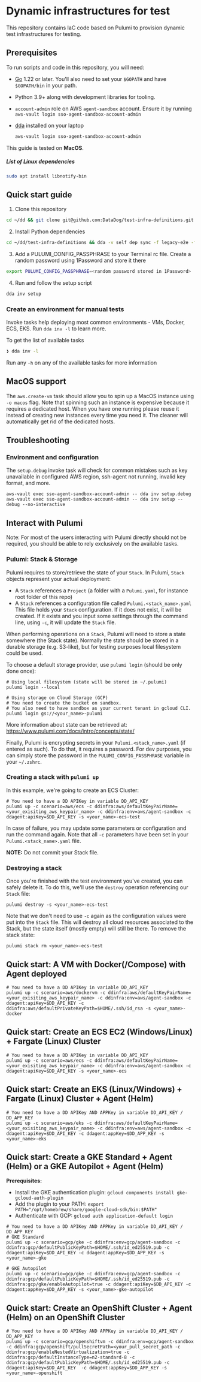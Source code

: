 # Dynamic infrastructures for test

This repository contains IaC code based on Pulumi to provision dynamic test infrastructures for testing.

## Prerequisites

To run scripts and code in this repository, you will need:

- [Go](https://golang.org/doc/install) 1.22 or later. You'll also need to set your `$GOPATH` and have `$GOPATH/bin` in your path.
- Python 3.9+ along with development libraries for tooling.
- `account-admin` role on AWS `agent-sandbox` account. Ensure it by running `aws-vault login sso-agent-sandbox-account-admin`
- [dda](https://datadoghq.dev/datadog-agent/setup/#tooling) installed on your laptop

  ```bash
  aws-vault login sso-agent-sandbox-account-admin
  ```

This guide is tested on **MacOS**.

##### List of Linux dependencies

```bash
sudo apt install libnotify-bin
```

## Quick start guide

1. Clone this repository

```bash
cd ~/dd && git clone git@github.com:DataDog/test-infra-definitions.git
```

2. Install Python dependencies

```bash
cd ~/dd/test-infra-definitions && dda -v self dep sync -f legacy-e2e -f legacy-github
```

3. Add a PULUMI_CONFIG_PASSPHRASE to your Terminal rc file. Create a random password using 1Password and store it there

```bash
export PULUMI_CONFIG_PASSPHRASE=<random password stored in 1Password>
```

4. Run and follow the setup script

```bash
dda inv setup
```

### Create an environment for manual tests

Invoke tasks help deploying most common environments - VMs, Docker, ECS, EKS. Run `dda inv -l` to learn more.

To get the list of available tasks
```bash
❯ dda inv -l
```

Run any `-h` on any of the available tasks for more information

## MacOS support

The `aws.create-vm` task should allow you to spin up a MacOS instance using `-o macos` flag. Note that spinning such an instance is expensive because it requires a dedicated host. When you have one running please reuse it instead of creating new instances every time you need it. The cleaner will automatically get rid of the dedicated hosts.



## Troubleshooting

### Environment and configuration

The `setup.debug` invoke task will check for common mistakes such as key unavailable in configured AWS region, ssh-agent not running, invalid key format, and more.

```
aws-vault exec sso-agent-sandbox-account-admin -- dda inv setup.debug
aws-vault exec sso-agent-sandbox-account-admin -- dda inv setup --debug --no-interactive
```


## Interact with Pulumi

Note: For most of the users interacting with Pulumi directly should not be required, you should be able to rely exclusively on the available tasks.

### Pulumi: Stack & Storage

Pulumi requires to store/retrieve the state of your `Stack`.
In Pulumi, `Stack` objects represent your actual deployment:

- A `Stack` references a `Project` (a folder with a `Pulumi.yaml`, for instance root folder of this repo)
- A `Stack` references a configuration file called `Pulumi.<stack_name>.yaml`
  This file holds your `Stack` configuration.
  If it does not exist, it will be created.
  If it exists and you input some settings through the command line, using `-c`, it will update the `Stack` file.

When performing operations on a `Stack`, Pulumi will need to store a state somewhere (the Stack state).
Normally the state should be stored in a durable storage (e.g. S3-like), but for testing purposes
local filesystem could be used.

To choose a default storage provider, use `pulumi login` (should be only done once):

```
# Using local filesystem (state will be stored in ~/.pulumi)
pulumi login --local

# Using storage on Cloud Storage (GCP)
# You need to create the bucket on sandbox.
# You also need to have sandbox as your current tenant in gcloud CLI.
pulumi login gs://<your_name>-pulumi
```

More information about state can be retrieved at: https://www.pulumi.com/docs/intro/concepts/state/

Finally, Pulumi is encrypting secrets in your `Pulumi.<stack_name>.yaml` (if entered as such).
To do that, it requires a password. For dev purposes, you can simply store the password in the `PULUMI_CONFIG_PASSPHRASE` variable in your `~/.zshrc`.

### Creating a stack with `pulumi up`

In this example, we're going to create an ECS Cluster:

```
# You need to have a DD APIKey in variable DD_API_KEY
pulumi up -c scenario=aws/ecs -c ddinfra:aws/defaultKeyPairName=<your_exisiting_aws_keypair_name> -c ddinfra:env=aws/agent-sandbox -c ddagent:apiKey=$DD_API_KEY -s <your_name>-ecs-test
```

In case of failure, you may update some parameters or configuration and run the command again.
Note that all `-c` parameters have been set in your `Pulumi.<stack_name>.yaml` file.

**NOTE:** Do not commit your Stack file.

### Destroying a stack

Once you're finished with the test environment you've created, you can safely delete it.
To do this, we'll use the `destroy` operation referencing our `Stack` file:

```
pulumi destroy -s <your_name>-ecs-test
```

Note that we don't need to use `-c` again as the configuration values were put into the `Stack` file.
This will destroy all cloud resources associated to the Stack, but the state itself (mostly empty) will still be there.
To remove the stack state:

```
pulumi stack rm <your_name>-ecs-test
```

## Quick start: A VM with Docker(/Compose) with Agent deployed

```
# You need to have a DD APIKey in variable DD_API_KEY
pulumi up -c scenario=aws/dockervm -c ddinfra:aws/defaultKeyPairName=<your_exisiting_aws_keypair_name> -c ddinfra:env=aws/agent-sandbox -c ddagent:apiKey=$DD_API_KEY -c ddinfra:aws/defaultPrivateKeyPath=$HOME/.ssh/id_rsa -s <your_name>-docker
```

## Quick start: Create an ECS EC2 (Windows/Linux) + Fargate (Linux) Cluster

```
# You need to have a DD APIKey in variable DD_API_KEY
pulumi up -c scenario=aws/ecs -c ddinfra:aws/defaultKeyPairName=<your_exisiting_aws_keypair_name> -c ddinfra:env=aws/agent-sandbox -c ddagent:apiKey=$DD_API_KEY -s <your_name>-ecs
```

## Quick start: Create an EKS (Linux/Windows) + Fargate (Linux) Cluster + Agent (Helm)

```
# You need to have a DD APIKey AND APPKey in variable DD_API_KEY / DD_APP_KEY
pulumi up -c scenario=aws/eks -c ddinfra:aws/defaultKeyPairName=<your_exisiting_aws_keypair_name> -c ddinfra:env=aws/agent-sandbox -c ddagent:apiKey=$DD_API_KEY -c ddagent:appKey=$DD_APP_KEY -s <your_name>-eks
```

## Quick start: Create a GKE Standard + Agent (Helm) or a GKE Autopilot + Agent (Helm)
**Prerequisites:**
- Install the GKE authentication plugin: `gcloud components install gke-gcloud-auth-plugin`
- Add the plugin to your PATH: `export PATH="/opt/homebrew/share/google-cloud-sdk/bin:$PATH"`
- Authenticate with GCP: `gcloud auth application-default login`
```
# You need to have a DD APIKey AND APPKey in variable DD_API_KEY / DD_APP_KEY
# GKE Standard
pulumi up -c scenario=gcp/gke -c ddinfra:env=gcp/agent-sandbox -c ddinfra:gcp/defaultPublicKeyPath=$HOME/.ssh/id_ed25519.pub -c ddagent:apiKey=$DD_API_KEY -c ddagent:appKey=$DD_APP_KEY -s <your_name>-gke

# GKE Autopilot
pulumi up -c scenario=gcp/gke -c ddinfra:env=gcp/agent-sandbox -c ddinfra:gcp/defaultPublicKeyPath=$HOME/.ssh/id_ed25519.pub -c ddinfra:gcp/gke/enableAutopilot=true -c ddagent:apiKey=$DD_API_KEY -c ddagent:appKey=$DD_APP_KEY -s <your_name>-gke-autopilot
```

## Quick start: Create an OpenShift Cluster + Agent (Helm) on an OpenShift Cluster

```
# You need to have a DD APIKey AND APPKey in variable DD_API_KEY / DD_APP_KEY
pulumi up -c scenario=gcp/openshiftvm -c ddinfra:env=gcp/agent-sandbox -c ddinfra:gcp/openshift/pullSecretPath=<your_pull_secret_path -c ddinfra:gcp/enableNestedVirtualization=true -c ddinfra:gcp/defaultInstanceType=n2-standard-8 -c ddinfra:gcp/defaultPublicKeyPath=$HOME/.ssh/id_ed25519.pub -c ddagent:apiKey=$DD_API_KEY  -c ddagent:appKey=$DD_APP_KEY -s <your_name>-openshift
```
